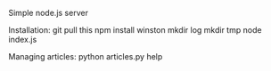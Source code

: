 Simple node.js server

Installation:
	git pull this
	npm install winston
	mkdir log
	mkdir tmp
	node index.js
	
Managing articles:
	python articles.py help